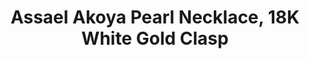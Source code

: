 ---
title: Assael Akoya Pearl Necklace, 18K White Gold Clasp
description: |
  Assael’s Akoya Collection features refined, traditional designs key to any well-dressed woman’s jewelry wardrobe. Multiple lengths and pearl sizes available.
specs: |
  Akoya Cultured Pearls, 8.5 - 9.0mm. 18K White Gold Clasp, length 18". Also available in 18K Yellow Gold, with pearl sizes ranging from 6.5mm - 9.5mm. Lengths available in 16", 18", 22", 24", 32", 40", and 100."
images:
  - assael-akoya-pearl-necklace-18k-white-gold-clasp.jpg
category: Akoya
tags:
  - necklaces
---